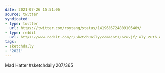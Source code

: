 ```yaml
---
date: 2021-07-26 15:51:06
source: twitter
syndicated:
- type: twitter
  url: https://twitter.com/roytang/status/1419686724809105409/
- type: reddit
  url: https://www.reddit.com/r/SketchDaily/comments/oruxjf/july_26th_alice_in_wonderland/h6lljch/
tags:
- sketchdaily
- '2021'
---
```


Mad Hatter #sketchdaily 207/365